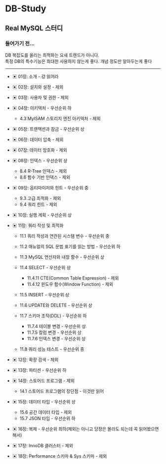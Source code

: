 # DB-Study
## Real MySQL 스터디
### 들어가기 전...
DB 복잡도를 올리는 최적화는 요새 트렌드가 아니다.  
특정 DB의 특수기능은 최대한 사용하지 않는게 좋다. 개념 정도만 알아두는게 좋다

***

- ▣ 01장: 소개 - 걍 읽어라

- ▣ 02장: 설치와 설정 - 제외

- ▣ 03장: 사용자 및 권한 - 제외

- ▣ 04장: 아키텍처 - 우선순위 하  
    - 4.3 MyISAM 스토리지 엔진 아키텍처 - 제외

- ▣ 05장: 트랜잭션과 잠금 - 우선순위 상

- ▣ 06장: 데이터 압축 - 제외

- ▣ 07장: 데이터 암호화 - 제외

- ▣ 08장: 인덱스 - 우선순위 상  
    - 8.4 R-Tree 인덱스 - 제외  
    - 8.6 함수 기반 인덱스 - 제외

- ▣ 09장: 옵티마이저와 힌트 - 우선순위 중  
    - 9.3 고급 최적화 - 제외  
    - 9.4 쿼리 힌트 - 제외

- ▣ 10장: 실행 계획 - 우선순위 상

- ▣ 11장: 쿼리 작성 및 최적화

    - 11.1 쿼리 작성과 연관된 시스템 변수 - 우선순위 중

    - 11.2 매뉴얼의 SQL 문법 표기를 읽는 방법 - 우선순위 하

    - 11.3 MySQL 연산자와 내장 함수 - 우선순위 상

    - 11.4 SELECT - 우선순위 상

        - 11.4.11 CTE(Common Table Expression) - 제외  
        - 11.4.12 윈도우 함수(Window Function) - 제외

    - 11.5 INSERT - 우선순위 상

    - 11.6 UPDATE와 DELETE - 우선순위 상

    - 11.7 스키마 조작(DDL) - 우선순위 하

        - 11.7.4 테이블 변경 - 우선순위 상  
        - 11.7.5 칼럼 변경 - 우선순위 상  
        - 11.7.6 인덱스 변경 - 우선순위 상

    - 11.8 쿼리 성능 테스트 - 우선순위 중

- ▣ 12장: 확장 검색 - 제외

- ▣ 13장: 파티션 - 우선순위 하

- ▣ 14장: 스토어드 프로그램 - 제외  
    - 14.1 스토어드 프로그램의 장단점 - 이것만 읽어

- ▣ 15장: 데이터 타입 - 우선순위 상

    - 15.6 공간 데이터 타입 - 제외  
    - 15.7 JSON 타입 - 우선순위 하

- ▣ 16장: 복제 - 우선순위 최하(제외는 아니고 당장은 몰라도 되는데 꼭 읽어봤으면 해서)

- ▣ 17장: InnoDB 클러스터 - 제외

- ▣ 18장: Performance 스키마 & Sys 스키마 - 제외

